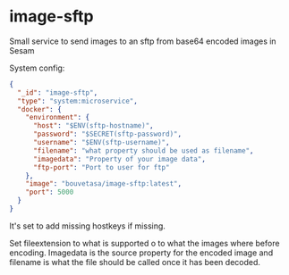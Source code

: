 # image-sftp
Small service to send images to an sftp from base64 encoded images in Sesam

System config:
```json
{
  "_id": "image-sftp",
  "type": "system:microservice",
  "docker": {
    "environment": {
      "host": "$ENV(sftp-hostname)",
      "password": "$SECRET(sftp-password)",
      "username": "$ENV(sftp-username)",
      "filename": "what property should be used as filename",
      "imagedata": "Property of your image data",
      "ftp-port": "Port to user for ftp"
    },
    "image": "bouvetasa/image-sftp:latest",
    "port": 5000
  }
}
```


It's set to add missing hostkeys if missing.

Set fileextension to what is supported o to what the images where before encoding. Imagedata is the source property for the encoded image and filename is what the file should be called once it has been decoded.

